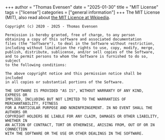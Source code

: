 +++
author = "Thomas Evensen"
date = "2025-01-30"
title =  "MIT License"
tags = ["license"]
categories = ["general information"]
+++
The MIT License (MIT), also read about [the MIT Licence at Wkipedia](https://en.wikipedia.org/wiki/MIT_License).

```code
Copyright (c) 2020 - 2025 - Thomas Evensen

Permission is hereby granted, free of charge, to any person
obtaining a copy of this software and associated documentation
files (the "Software"), to deal in the Software without restriction,
including without limitation the rights to use, copy, modify, merge,
publish, distribute, sublicense, and/or sell copies of the Software,
and to permit persons to whom the Software is furnished to do so, subject
to the following conditions:

The above copyright notice and this permission notice shall be included
in all copies or substantial portions of the Software.

THE SOFTWARE IS PROVIDED "AS IS", WITHOUT WARRANTY OF ANY KIND, EXPRESS OR
IMPLIED, INCLUDING BUT NOT LIMITED TO THE WARRANTIES OF MERCHANTABILITY, FITNESS
FOR A PARTICULAR PURPOSE AND NONINFRINGEMENT. IN NO EVENT SHALL THE AUTHORS OR
COPYRIGHT HOLDERS BE LIABLE FOR ANY CLAIM, DAMAGES OR OTHER LIABILITY, WHETHER IN
AN ACTION OF CONTRACT, TORT OR OTHERWISE, ARISING FROM, OUT OF OR IN CONNECTION
WITH THE SOFTWARE OR THE USE OR OTHER DEALINGS IN THE SOFTWARE.
```
